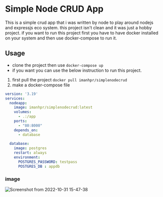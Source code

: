 # Simple Node CRUD App
This is a simple crud app that i was written by node to play around nodejs and expressjs eco system.
this project isn't clean and it was just a hobby project.
if you want to run this project first you have to have docker installed on your system and then use docker-compose to run it.

## Usage
- clone the project then use ```docker-compose up```
- if you want you can use the below instruction to run this project.
1. first pull the project ```docker pull imanhpr/simplenodecrud```
2. make a docker-compose file
```yml
version: '3.19'
services:
  nodeapp:
    image: imanhpr/simplenodecrud:latest
    volumes:
      - .:/app
    ports:
      - "80:8000"
    depends_on:
      - database
    
  database:
    image: postgres
    restart: always
    environment:
      POSTGRES_PASSWORD: testpass
      POSTGRES_DB : appdb
```
### image
![Screenshot from 2022-10-31 15-47-38](https://user-images.githubusercontent.com/56130647/199006190-8b68bac4-2a6f-4c43-9851-519e478c56bf.png)

